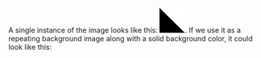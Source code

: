 A single instance of the image looks like this: ![a background tile](tile.png). If we use it as a repeating background image along with a solid background color, it could look like this:
